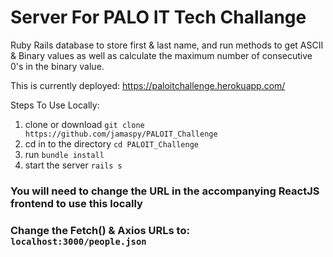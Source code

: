 # Server For PALO IT Tech Challange 

Ruby Rails database to store first & last name, and run methods to get ASCII & Binary values as well as calculate the maximum number of consecutive 0's in the binary value.

This is currently deployed: https://paloitchallenge.herokuapp.com/

Steps To Use Locally:

1) clone or download `git clone https://github.com/jamaspy/PALOIT_Challenge`
2) cd in to the directory `cd PALOIT_Challenge`
3) run `bundle install`
4) start the server `rails s`

### You will need to change the URL in the accompanying ReactJS frontend to use this locally
### Change the Fetch() & Axios URLs to: `localhost:3000/people.json`
